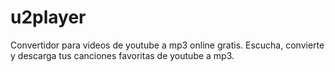 # u2player
Convertidor para videos de youtube a mp3 online gratis. Escucha, convierte y descarga tus canciones favoritas de youtube a mp3.
